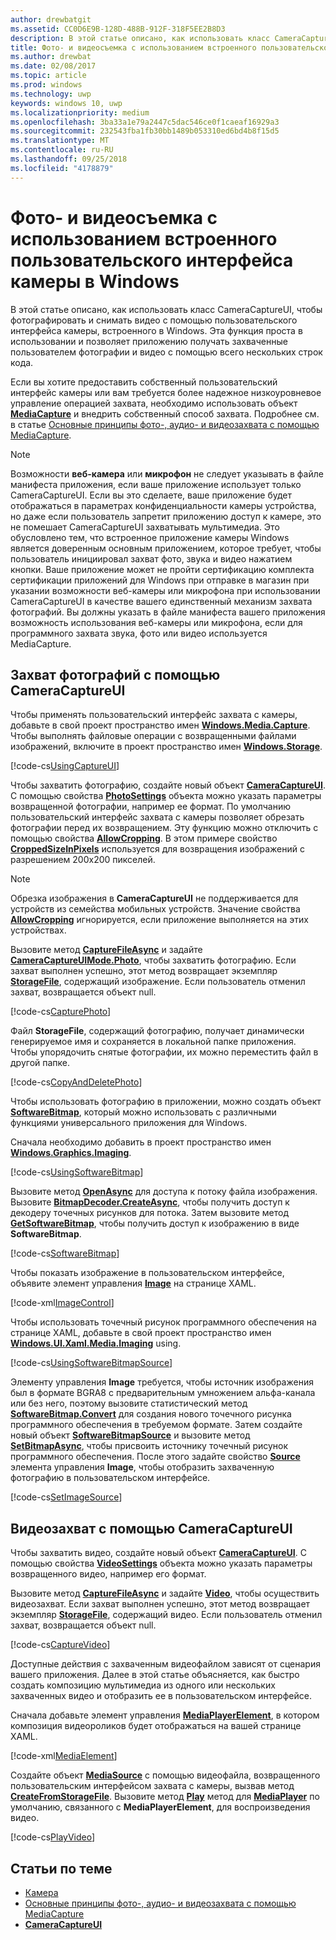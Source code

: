 ```yaml
---
author: drewbatgit
ms.assetid: CC0D6E9B-128D-488B-912F-318F5EE2B8D3
description: В этой статье описано, как использовать класс CameraCaptureUI, чтобы фотографировать и снимать видео с помощью пользовательского интерфейса камеры, встроенного в Windows.
title: Фото- и видеосъемка с использованием встроенного пользовательского интерфейса камеры в Windows
ms.author: drewbat
ms.date: 02/08/2017
ms.topic: article
ms.prod: windows
ms.technology: uwp
keywords: windows 10, uwp
ms.localizationpriority: medium
ms.openlocfilehash: 3ba33a1e79a2447c5dac546ce0f1caeaf16929a3
ms.sourcegitcommit: 232543fba1fb30bb1489b053310ed6bd4b8f15d5
ms.translationtype: MT
ms.contentlocale: ru-RU
ms.lasthandoff: 09/25/2018
ms.locfileid: "4178879"
---
```

# <a name="capture-photos-and-video-with-windows-built-in-camera-ui"></a>Фото- и видеосъемка с использованием встроенного пользовательского интерфейса камеры в Windows



В этой статье описано, как использовать класс CameraCaptureUI, чтобы фотографировать и снимать видео с помощью пользовательского интерфейса камеры, встроенного в Windows. Эта функция проста в использовании и позволяет приложению получать захваченные пользователем фотографии и видео с помощью всего нескольких строк кода.

Если вы хотите предоставить собственный пользовательский интерфейс камеры или вам требуется более надежное низкоуровневое управление операцией захвата, необходимо использовать объект [**MediaCapture**](https://msdn.microsoft.com/library/windows/apps/br241124) и внедрить собственный способ захвата. Подробнее см. в статье [Основные принципы фото-, аудио- и видеозахвата с помощью MediaCapture](basic-photo-video-and-audio-capture-with-MediaCapture.md).

> [!NOTE]
> Возможности **веб-камера** или **микрофон** не следует указывать в файле манифеста приложения, если ваше приложение использует только CameraCaptureUI. Если вы это сделаете, ваше приложение будет отображаться в параметрах конфиденциальности камеры устройства, но даже если пользователь запретит приложению доступ к камере, это не помешает CameraCaptureUI захватывать мультимедиа. Это обусловлено тем, что встроенное приложение камеры Windows является доверенным основным приложением, которое требует, чтобы пользователь инициировал захват фото, звука и видео нажатием кнопки. Ваше приложение может не пройти сертификацию комплекта сертификации приложений для Windows при отправке в магазин при указании возможности веб-камеры или микрофона при использовании CameraCaptureUI в качестве вашего единственный механизм захвата фотографий.
> Вы должны указать в файле манифеста вашего приложения возможность использования веб-камеры или микрофона, если для программного захвата звука, фото или видео используется MediaCapture.

## <a name="capture-a-photo-with-cameracaptureui"></a>Захват фотографий с помощью CameraCaptureUI

Чтобы применять пользовательский интерфейс захвата с камеры, добавьте в свой проект пространство имен [**Windows.Media.Capture**](https://msdn.microsoft.com/library/windows/apps/br226738). Чтобы выполнять файловые операции с возвращенными файлами изображений, включите в проект пространство имен [**Windows.Storage**](https://msdn.microsoft.com/library/windows/apps/br227346).

[!code-cs[UsingCaptureUI](./code/CameraCaptureUIWin10/cs/MainPage.xaml.cs#SnippetUsingCaptureUI)]

Чтобы захватить фотографию, создайте новый объект [**CameraCaptureUI**](https://msdn.microsoft.com/library/windows/apps/br241030). С помощью свойства [**PhotoSettings**](https://msdn.microsoft.com/library/windows/apps/br241058) объекта можно указать параметры возвращенной фотографии, например ее формат. По умолчанию пользовательский интерфейс захвата с камеры позволяет обрезать фотографии перед их возвращением. Эту функцию можно отключить с помощью свойства [**AllowCropping**](https://msdn.microsoft.com/library/windows/apps/br241042). В этом примере свойство [**CroppedSizeInPixels**](https://msdn.microsoft.com/library/windows/apps/br241044) используется для возвращения изображений с разрешением 200x200 пикселей.

> [!NOTE]
> Обрезка изображения в **CameraCaptureUI** не поддерживается для устройств из семейства мобильных устройств. Значение свойства [**AllowCropping**](https://msdn.microsoft.com/library/windows/apps/br241042) игнорируется, если приложение выполняется на этих устройствах.

Вызовите метод [**CaptureFileAsync**](https://msdn.microsoft.com/library/windows/apps/br241057) и задайте [**CameraCaptureUIMode.Photo**](https://msdn.microsoft.com/library/windows/apps/br241040), чтобы захватить фотографию. Если захват выполнен успешно, этот метод возвращает экземпляр [**StorageFile**](https://msdn.microsoft.com/library/windows/apps/br227171), содержащий изображение. Если пользователь отменил захват, возвращается объект null.

[!code-cs[CapturePhoto](./code/CameraCaptureUIWin10/cs/MainPage.xaml.cs#SnippetCapturePhoto)]

Файл **StorageFile**, содержащий фотографию, получает динамически генерируемое имя и сохраняется в локальной папке приложения. Чтобы упорядочить снятые фотографии, их можно переместить файл в другой папке.

[!code-cs[CopyAndDeletePhoto](./code/CameraCaptureUIWin10/cs/MainPage.xaml.cs#SnippetCopyAndDeletePhoto)]

Чтобы использовать фотографию в приложении, можно создать объект [**SoftwareBitmap**](https://msdn.microsoft.com/library/windows/apps/dn887358), который можно использовать с различными функциями универсального приложения для Windows.

Сначала необходимо добавить в проект пространство имен [**Windows.Graphics.Imaging**](https://msdn.microsoft.com/library/windows/apps/br226400).

[!code-cs[UsingSoftwareBitmap](./code/CameraCaptureUIWin10/cs/MainPage.xaml.cs#SnippetUsingSoftwareBitmap)]

Вызовите метод [**OpenAsync**](https://msdn.microsoft.com/library/windows/apps/br227116) для доступа к потоку файла изображения. Вызовите [**BitmapDecoder.CreateAsync**](https://msdn.microsoft.com/library/windows/apps/br226182), чтобы получить доступ к декодеру точечных рисунков для потока. Затем вызовите метод [**GetSoftwareBitmap**](https://msdn.microsoft.com/library/windows/apps/dn887332), чтобы получить доступ к изображению в виде **SoftwareBitmap**.

[!code-cs[SoftwareBitmap](./code/CameraCaptureUIWin10/cs/MainPage.xaml.cs#SnippetSoftwareBitmap)]

Чтобы показать изображение в пользовательском интерфейсе, объявите элемент управления [**Image**](https://msdn.microsoft.com/library/windows/apps/br242752) на странице XAML.

[!code-xml[ImageControl](./code/CameraCaptureUIWin10/cs/MainPage.xaml#SnippetImageControl)]

Чтобы использовать точечный рисунок программного обеспечения на странице XAML, добавьте в свой проект пространство имен [**Windows.UI.Xaml.Media.Imaging**](https://msdn.microsoft.com/library/windows/apps/br243258) using.

[!code-cs[UsingSoftwareBitmapSource](./code/CameraCaptureUIWin10/cs/MainPage.xaml.cs#SnippetUsingSoftwareBitmapSource)]

Элементу управления **Image** требуется, чтобы источник изображения был в формате BGRA8 с предварительным умножением альфа-канала или без него, поэтому вызовите статистический метод [**SoftwareBitmap.Convert**](https://msdn.microsoft.com/library/windows/apps/dn887362) для создания нового точечного рисунка программного обеспечения в требуемом формате. Затем создайте новый объект [**SoftwareBitmapSource**](https://msdn.microsoft.com/library/windows/apps/dn997854) и вызовите метод [**SetBitmapAsync**](https://msdn.microsoft.com/library/windows/apps/dn997856), чтобы присвоить источнику точечный рисунок программного обеспечения. После этого задайте свойство [**Source**](https://msdn.microsoft.com/library/windows/apps/br242760) элемента управления **Image**, чтобы отобразить захваченную фотографию в пользовательском интерфейсе.

[!code-cs[SetImageSource](./code/CameraCaptureUIWin10/cs/MainPage.xaml.cs#SnippetSetImageSource)]

## <a name="capture-a-video-with-cameracaptureui"></a>Видеозахват с помощью CameraCaptureUI

Чтобы захватить видео, создайте новый объект [**CameraCaptureUI**](https://msdn.microsoft.com/library/windows/apps/br241030). С помощью свойства [**VideoSettings**](https://msdn.microsoft.com/library/windows/apps/br241059) объекта можно указать параметры возвращенного видео, например его формат.

Вызовите метод [**CaptureFileAsync**](https://msdn.microsoft.com/library/windows/apps/br241057) и задайте [**Video**](https://msdn.microsoft.com/library/windows/apps/br241059), чтобы осуществить видеозахват. Если захват выполнен успешно, этот метод возвращает экземпляр [**StorageFile**](https://msdn.microsoft.com/library/windows/apps/br227171), содержащий видео. Если пользователь отменил захват, возвращается объект null.

[!code-cs[CaptureVideo](./code/CameraCaptureUIWin10/cs/MainPage.xaml.cs#SnippetCaptureVideo)]

Доступные действия с захваченным видеофайлом зависят от сценария вашего приложения. Далее в этой статье объясняется, как быстро создать композицию мультимедиа из одного или нескольких захваченных видео и отобразить ее в пользовательском интерфейсе.

Сначала добавьте элемент управления [**MediaPlayerElement**](https://docs.microsoft.com/uwp/api/Windows.UI.Xaml.Controls.MediaPlayerElement), в котором композиция видеороликов будет отображаться на вашей странице XAML.

[!code-xml[MediaElement](./code/CameraCaptureUIWin10/cs/MainPage.xaml#SnippetMediaElement)]


Создайте объект [**MediaSource**](https://docs.microsoft.com/uwp/api/windows.media.core.mediasource) с помощью видеофайла, возвращенного пользовательским интерфейсом захвата с камеры, вызвав метод **[CreateFromStorageFile](https://docs.microsoft.com/uwp/api/windows.media.core.mediasource.createfromstoragefile)**. Вызовите метод **[Play](https://docs.microsoft.com/uwp/api/windows.media.playback.mediaplayer.Play)** метод для **[MediaPlayer](https://docs.microsoft.com/uwp/api/windows.media.playback.mediaplayer)** по умолчанию, связанного с **MediaPlayerElement**, для воспроизведения видео.

[!code-cs[PlayVideo](./code/CameraCaptureUIWin10/cs/MainPage.xaml.cs#SnippetPlayVideo)]
 

## <a name="related-topics"></a>Статьи по теме

* [Камера](camera.md)
* [Основные принципы фото-, аудио- и видеозахвата с помощью MediaCapture](basic-photo-video-and-audio-capture-with-MediaCapture.md)
* [**CameraCaptureUI**](https://msdn.microsoft.com/library/windows/apps/br241030) 
 

 




